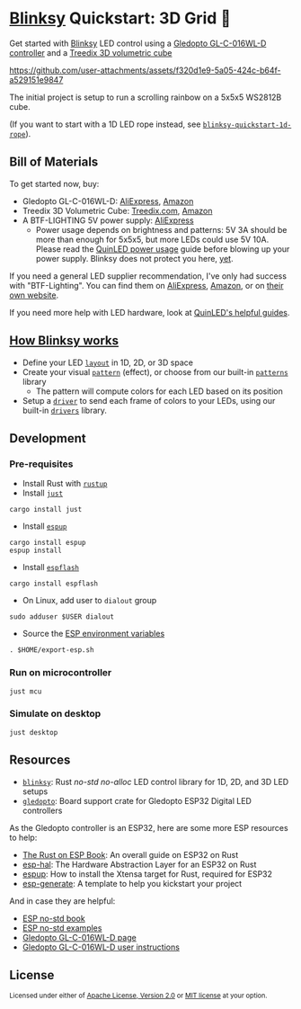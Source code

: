 # [Blinksy][blinksy] Quickstart: 3D Grid 🌈

Get started with [Blinksy][blinksy] LED control using a [Gledopto GL-C-016WL-D controller](https://www.aliexpress.com/item/1005008707989546.html) and a [Treedix 3D volumetric cube](https://treedix.com/products/treedix-ws2812b-5050-rgb-led-light-board-led-cube-light-diy-kit-squared-led-digital-individually-addressable-5x5x5-for-children-and-teenagers-learning-compatible-with-arduino-and-raspberry-pi?variant=44841187148030)

https://github.com/user-attachments/assets/f320d1e9-5a05-424c-b64f-a529151e9847

The initial project is setup to run a scrolling rainbow on a 5x5x5 WS2812B cube.

(If you want to start with a 1D LED rope instead, see [`blinksy-quickstart-1d-rope`](https://github.com/ahdinosaur/blinksy-quickstart-3d-grid)).

## Bill of Materials

To get started now, buy:

- Gledopto GL-C-016WL-D: [AliExpress](https://www.aliexpress.com/item/1005008707989546.html), [Amazon](https://www.amazon.com/Controller-Dynamic-Lighting-Download-Addressable/dp/B0DT9QM25R)
- Treedix 3D Volumetric Cube: [Treedix.com](https://treedix.com/products/treedix-ws2812b-5050-rgb-led-light-board-led-cube-light-diy-kit-squared-led-digital-individually-addressable-5x5x5-for-children-and-teenagers-learning-compatible-with-arduino-and-raspberry-pi?variant=44841187148030), [Amazon](https://www.amazon.com/Treedix-Individually-Addressable-Teenagers-Compatible/dp/B0CGCH393Z)
- A BTF-LIGHTING 5V power supply: [AliExpress](https://www.aliexpress.com/item/32810906485.html)
  - Power usage depends on brightness and patterns: 5V 3A should be more than enough for 5x5x5, but more LEDs could use 5V 10A. Please read the [QuinLED power usage](https://quinled.info/2020/03/12/digital-led-power-usage/) guide before blowing up your power supply. Blinksy does not protect you here, [yet](https://github.com/ahdinosaur/blinksy/issues/47).

If you need a general LED supplier recommendation, I've only had success with "BTF-Lighting". You can find them on [AliExpress](https://btf-lighting.aliexpress.com/), [Amazon](https://www.amazon.com/stores/BTF-LIGHTING/BTF-LIGHTING/page/0FF60378-45DE-44E7-B0D7-8F5CD6478971), or on [their own website](https://www.btf-lighting.com/).

If you need more help with LED hardware, look at [QuinLED's helpful guides][quinled-guides].

[quinled-guides]: https://quinled.info/addressable-digital-leds/

## [How Blinksy works][how-blinksy-works]

[how-blinksy-works]: https://github.com/ahdinosaur/blinksy/#how-blinksy-works

- Define your LED [`layout`][layout] in 1D, 2D, or 3D space
- Create your visual [`pattern`][pattern] (effect), or choose from our built-in [`patterns`][patterns] library
  - The pattern will compute colors for each LED based on its position
- Setup a [`driver`][driver] to send each frame of colors to your LEDs, using our built-in [`drivers`][drivers] library.

[layout]: https://docs.rs/blinksy/0.6/blinksy/layout/index.html
[pattern]: https://docs.rs/blinksy/0.6/blinksy/pattern/index.html
[patterns]: https://docs.rs/blinksy/0.6/blinksy/patterns/index.html
[driver]: https://docs.rs/blinksy/0.6/blinksy/driver/index.html
[drivers]: https://docs.rs/blinksy/0.6/blinksy/drivers/index.html

## Development

### Pre-requisites

- Install Rust with [`rustup`][rustup]
- Install [`just`][just]

```shell
cargo install just
```

- Install [`espup`][espup]

```shell
cargo install espup
espup install
```

- Install [`espflash`][espflash]

```shell
cargo install espflash
```

- On Linux, add user to `dialout` group

```shell
sudo adduser $USER dialout
```

- Source the [ESP environment variables][esp-env-vars]

```shell
. $HOME/export-esp.sh
```

[rustup]: https://rustup.rs/
[just]: https://github.com/casey/just
[espup]: https://docs.esp-rs.org/book/installation/riscv-and-xtensa.html
[espflash]: https://docs.esp-rs.org/book/tooling/espflash.html
[esp-env-vars]: https://docs.esp-rs.org/book/installation/riscv-and-xtensa.html#3-set-up-the-environment-variables

### Run on microcontroller

```shell
just mcu
```

### Simulate on desktop

```shell
just desktop
```

## Resources

- [`blinksy`][blinksy]: Rust _no-std_ _no-alloc_  LED control library for 1D, 2D, and 3D LED setups
- [`gledopto`][gledopto]: Board support crate for Gledopto ESP32 Digital LED controllers

[blinksy]: https://github.com/ahdinosaur/blinksy
[gledopto]: https://github.com/ahdinosaur/blinksy/tree/main/esp/gledopto

As the Gledopto controller is an ESP32, here are some more ESP resources to help:

- [The Rust on ESP Book](https://docs.esp-rs.org/book/introduction.html): An overall guide on ESP32 on Rust
- [esp-hal](https://docs.espressif.com/projects/rust/esp-hal/1.0.0-beta.0/esp32/esp_hal/index.html): The Hardware Abstraction Layer for an ESP32 on Rust
- [espup](https://docs.esp-rs.org/book/installation/riscv-and-xtensa.html): How to install the Xtensa target for Rust, required for ESP32
- [esp-generate](https://docs.esp-rs.org/book/writing-your-own-application/generate-project/esp-generate.html): A template to help you kickstart your project

And in case they are helpful:

- [ESP no-std book](https://docs.esp-rs.org/no_std-training)
- [ESP no-std examples](https://github.com/esp-rs/no_std-training)
- [Gledopto GL-C-016WL-D page](https://www.gledopto.eu/gledopto-esp32-wled-uart_1)
- [Gledopto GL-C-016WL-D user instructions](https://www.gledopto.eu/mediafiles/anleitungen/7002-gl-c-016wl-d-eng.pdf)

## License

<sup>
Licensed under either of <a href="LICENSE-APACHE">Apache License, Version
2.0</a> or <a href="LICENSE-MIT">MIT license</a> at your option.
</sup>
